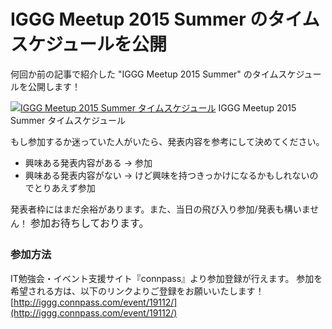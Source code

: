 # IGGG Meetup 2015 Summer のタイムスケジュールを公開

何回か前の記事で紹介した "IGGG Meetup 2015 Summer" のタイムスケジュールを公開します！

[![IGGG Meetup 2015 Summer タイムスケジュール](//www.iggg.org/wp-content/uploads/2015/09/time_schedule2.png)](//www.iggg.org/wp-content/uploads/2015/09/time_schedule2.png) IGGG Meetup 2015 Summer タイムスケジュール

もし参加するか迷っていた人がいたら、発表内容を参考にして決めてください。

* 興味ある発表内容がある -> 参加
* 興味ある発表内容がない -> けど興味を持つきっかけになるかもしれないのでとりあえず参加

発表者枠にはまだ余裕があります。また、当日の飛び入り参加/発表も構いません！
<span style="line-height: 1.7142; font-size: 1rem;">参加お待ちしております。</span>

### 参加方法

IT勉強会・イベント支援サイト『connpass』より参加登録が行えます。
参加を希望される方は、以下のリンクよりご登録をお願いいたします！
[http://iggg.connpass.com/event/19112/](http://iggg.connpass.com/event/19112/)